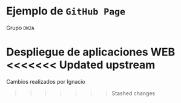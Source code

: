 # Ejemplo de `GitHub Page`

Grupo `DW2A`

Despliegue de aplicaciones WEB
<<<<<<< Updated upstream
=======

Cambios realizados por Ignacio
>>>>>>> Stashed changes
